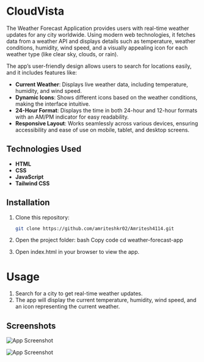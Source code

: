 
# CloudVista

The Weather Forecast Application provides users with real-time weather updates for any city worldwide. Using modern web technologies, it fetches data from a weather API and displays details such as temperature, weather conditions, humidity, wind speed, and a visually appealing icon for each weather type (like clear sky, clouds, or rain).

The app’s user-friendly design allows users to search for locations easily, and it includes features like:

- **Current Weather**: Displays live weather data, including temperature, humidity, and wind speed.
- **Dynamic Icons**: Shows different icons based on the weather conditions, making the interface intuitive.
- **24-Hour Format**: Displays the time in both 24-hour and 12-hour formats with an AM/PM indicator for easy readability.
- **Responsive Layout**: Works seamlessly across various devices, ensuring accessibility and ease of use on mobile, tablet, and desktop screens.

## Technologies Used

- **HTML**
- **CSS**
- **JavaScript**
- **Tailwind CSS**

## Installation

1. Clone this repository:
   ```bash
   git clone https://github.com/amriteshkr02/Amritesh4114.git

2.   Open the project folder:
bash
Copy code
cd weather-forecast-app 

3. Open index.html in your browser to view the app.




# Usage
1. Search for a city to get real-time weather updates.
2. The app will display the current temperature, humidity, wind speed, and an icon representing the current weather.


## Screenshots

![App Screenshot](images/Screenshot(76).png)



![App Screenshot](images/Screenshot(75).png)

